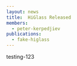 ```yaml
---
layout: news
title:  HiGlass Released
members:
  - peter-kerpedjiev
publications:
  - fake-higlass
---
```


testing-123
